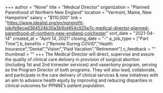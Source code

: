 +++
author = "None"
title = "Medical Director"
organization = "Planned Parenthood of Northern New England"
location = "Vermont, Maine, New Hampshire"
salary = "$110,000"
link = "https://www.idealist.org/en/nonprofit-job/fe9eced364524b30a3b1bd454c925e7c-medical-director-planned-parenthood-of-northern-new-england-colchester"
sort_date = "2021-04-14"
created_at = "April 14, 2021"
closing_date = "-"
a_job_type = ["Part Time"]
b_benefits = ["Remote During COVID","Health Insurance","Dental","Vision","Paid Vacation","Retirement"]
c_feedback = ""
thumbnail = ""
+++
The Medical Director will direct, supervise and assure the quality of clinical care delivery in provision of surgical abortion (including 1st and 2nd trimester services) and vasectomy program, serving as the Program Director of both programs. They will also lead, collaborate, and participate in the care delivery of clinical services & new initiatives with an aim to advance health equity by improving and reducing disparities in clinical outcomes for PPNNE’s patient population.